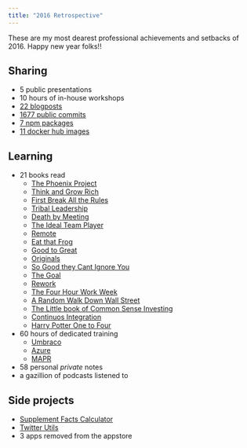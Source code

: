 ```yaml
---
title: "2016 Retrospective"
---
```


These are my most dearest professional achievements and setbacks of 2016. Happy new year folks!!

## Sharing  
- 5 public presentations  
- 10 hours of in-house workshops  
- [22 blogposts](https://www.tddapps.com/)  
- [1677 public commits](https://github.com/camilin87)  
- [7 npm packages](https://www.npmjs.com/~camilin87)  
- [11 docker hub images](https://hub.docker.com/r/camilin87/)  

## Learning  
- 21 books read  
    - [The Phoenix Project](http://amzn.to/2ilbgYU)  
    - [Think and Grow Rich](http://amzn.to/2hwjufv)  
    - [First Break All the Rules](http://amzn.to/2ihxcSi)  
    - [Tribal Leadership](http://amzn.to/2iISHi5)  
    - [Death by Meeting](http://amzn.to/2iIpC26)  
    - [The Ideal Team Player](http://amzn.to/2iIV8B7)  
    - [Remote](http://amzn.to/2hwvrlp)  
    - [Eat that Frog](http://amzn.to/2iIVA2g)  
    - [Good to Great](http://amzn.to/2ibE2uN)  
    - [Originals](http://amzn.to/2ibCXTE)
    - [So Good they Cant Ignore You](http://amzn.to/2ihzlgT)  
    - [The Goal](http://amzn.to/2ibJU75)  
    - [Rework](http://amzn.to/2ihy1dP)  
    - [The Four Hour Work Week](http://amzn.to/2iudpyO)  
    - [A Random Walk Down Wall Street](http://amzn.to/2ibF5ej)  
    - [The Little book of Common Sense Investing](http://amzn.to/2hQLto3)  
    - [Continuos Integration](http://amzn.to/2iIQJhL)  
    - [Harry Potter One to Four](http://amzn.to/2hwmo4h)  
- 60 hours of dedicated training  
    - [Umbraco](https://umbraco.com/products/training)  
    - [Azure](https://www.microsoft.com/en-us/learning/azure-training.aspx)  
    - [MAPR](http://learn.mapr.com/)  
- 58 personal *private* notes  
- a gazillion of podcasts listened to  

## Side projects  
- [Supplement Facts Calculator](https://sf.tddapps.com/)  
- [Twitter Utils](https://twitterutils.tddapps.com/)  
- 3 apps removed from the appstore  
